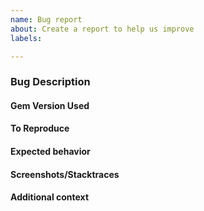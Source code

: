 ```yaml
---
name: Bug report
about: Create a report to help us improve
labels: 

---
```

<!--
If you are reporting a new issue, make sure that we do not have any duplicates
already open. You can ensure this by searching the issue list for this
repository. If there is a duplicate, please close your issue and add a comment
to the existing issue instead.
-->

### Bug Description

<!-- A clear and concise description of what the bug is. -->

#### Gem Version Used

<!-- v0.1.0 -->

#### To Reproduce

<!--
Code snippet to reproduce
``` ruby
require 'process_settings'
require 'logger'

logger = ProcessSettings.new(Logger.new(STDOUT))
...
```
-->

#### Expected behavior

<!-- A clear and concise description of what you expected to happen. -->

#### Screenshots/Stacktraces

<!-- If applicable, add screenshots and/or stacktraces to help explain your problem. -->

#### Additional context

<!-- Add any other context about the problem here. -->
